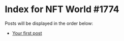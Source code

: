 # Index for NFT World #1774
Posts will be displayed in the order below:

- [Your first post](./001-first.md)

